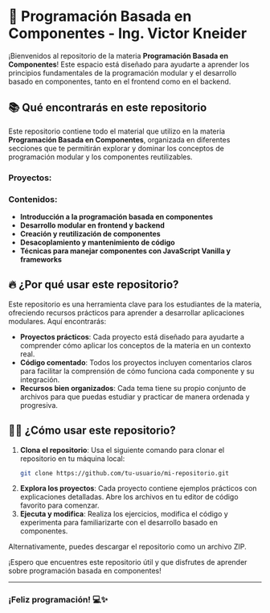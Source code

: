 # 🚀 Programación Basada en Componentes - Ing. Victor Kneider

¡Bienvenidos al repositorio de la materia **Programación Basada en Componentes**! Este espacio está diseñado para ayudarte a aprender los principios fundamentales de la programación modular y el desarrollo basado en componentes, tanto en el frontend como en el backend.

## 📚 Qué encontrarás en este repositorio

Este repositorio contiene todo el material que utilizo en la materia **Programación Basada en Componentes**, organizada en diferentes secciones que te permitirán explorar y dominar los conceptos de programación modular y los componentes reutilizables.

### Proyectos:


### Contenidos:

- **Introducción a la programación basada en componentes**
- **Desarrollo modular en frontend y backend**
- **Creación y reutilización de componentes**
- **Desacoplamiento y mantenimiento de código**
- **Técnicas para manejar componentes con JavaScript Vanilla y frameworks**

## 🔥 ¿Por qué usar este repositorio?

Este repositorio es una herramienta clave para los estudiantes de la materia, ofreciendo recursos prácticos para aprender a desarrollar aplicaciones modulares. Aquí encontrarás:

- **Proyectos prácticos**: Cada proyecto está diseñado para ayudarte a comprender cómo aplicar los conceptos de la materia en un contexto real.
- **Código comentado**: Todos los proyectos incluyen comentarios claros para facilitar la comprensión de cómo funciona cada componente y su integración.
- **Recursos bien organizados**: Cada tema tiene su propio conjunto de archivos para que puedas estudiar y practicar de manera ordenada y progresiva.

## 👨‍💻 ¿Cómo usar este repositorio?

1. **Clona el repositorio**: Usa el siguiente comando para clonar el repositorio en tu máquina local:
    ```bash
    git clone https://github.com/tu-usuario/mi-repositorio.git
    ```
2. **Explora los proyectos**: Cada proyecto contiene ejemplos prácticos con explicaciones detalladas. Abre los archivos en tu editor de código favorito para comenzar.
3. **Ejecuta y modifica**: Realiza los ejercicios, modifica el código y experimenta para familiarizarte con el desarrollo basado en componentes.

Alternativamente, puedes descargar el repositorio como un archivo ZIP.

¡Espero que encuentres este repositorio útil y que disfrutes de aprender sobre programación basada en componentes!

---

### ¡Feliz programación! 💻✨
